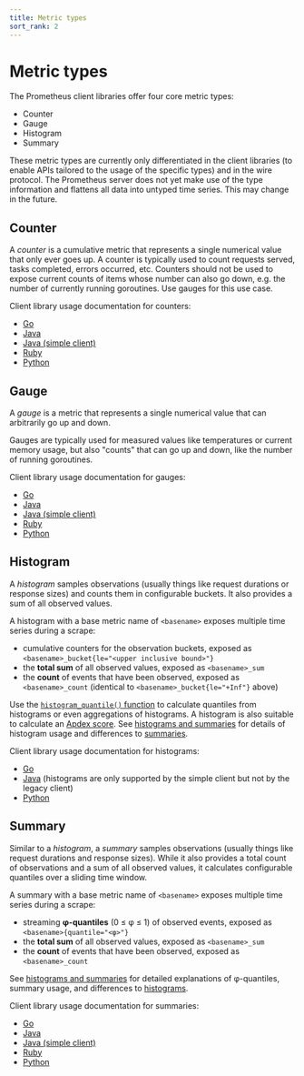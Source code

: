 ```yaml
---
title: Metric types
sort_rank: 2
---
```


# Metric types

The Prometheus client libraries offer four core metric types:

  * Counter
  * Gauge
  * Histogram
  * Summary

These metric types are currently only differentiated in the client libraries
(to enable APIs tailored to the usage of the specific types) and in the wire
protocol. The Prometheus server does not yet make use of the type information
and flattens all data into untyped time series. This may change in the future.

## Counter

A _counter_ is a cumulative metric that represents a single numerical value
that only ever goes up. A counter is typically used to count requests served,
tasks completed, errors occurred, etc. Counters should not be used to expose
current counts of items whose number can also go down, e.g. the number of
currently running goroutines. Use gauges for this use case.

Client library usage documentation for counters:

   * [Go](http://godoc.org/github.com/prometheus/client_golang/prometheus#Counter)
   * [Java](https://github.com/prometheus/client_java/blob/master/client/src/main/java/io/prometheus/client/metrics/Counter.java)
   * [Java (simple client)](https://github.com/prometheus/client_java/blob/master/simpleclient/src/main/java/io/prometheus/client/Counter.java)
   * [Ruby](https://github.com/prometheus/client_ruby#counter)
   * [Python](https://github.com/prometheus/client_python#counter)

## Gauge

A _gauge_ is a metric that represents a single numerical value that can
arbitrarily go up and down.

Gauges are typically used for measured values like temperatures or current
memory usage, but also "counts" that can go up and down, like the number of
running goroutines.

Client library usage documentation for gauges:

   * [Go](http://godoc.org/github.com/prometheus/client_golang/prometheus#Gauge)
   * [Java](https://github.com/prometheus/client_java/blob/master/client/src/main/java/io/prometheus/client/metrics/Gauge.java)
   * [Java (simple client)](https://github.com/prometheus/client_java/blob/master/simpleclient/src/main/java/io/prometheus/client/Gauge.java)
   * [Ruby](https://github.com/prometheus/client_ruby#gauge)
   * [Python](https://github.com/prometheus/client_python#gauge)

## Histogram

A _histogram_ samples observations (usually things like request durations or
response sizes) and counts them in configurable buckets. It also provides a sum
of all observed values.

A histogram with a base metric name of `<basename>` exposes multiple time series
during a scrape:

  * cumulative counters for the observation buckets, exposed as `<basename>_bucket{le="<upper inclusive bound>"}`
  * the **total sum** of all observed values, exposed as `<basename>_sum`
  * the **count** of events that have been observed, exposed as `<basename>_count` (identical to `<basename>_bucket{le="+Inf"}` above)

Use the [`histogram_quantile()`
function](/docs/querying/functions/#histogram_quantile) to calculate
quantiles from histograms or even aggregations of histograms. A
histogram is also suitable to calculate an [Apdex
score](http://en.wikipedia.org/wiki/Apdex). See [histograms and
summaries](/docs/practices/histograms) for details of histogram usage
and differences to [summaries](#summary).

Client library usage documentation for histograms:

   * [Go](http://godoc.org/github.com/prometheus/client_golang/prometheus#Histogram)
   * [Java](https://github.com/prometheus/client_java/blob/master/simpleclient/src/main/java/io/prometheus/client/Histogram.java) (histograms are only supported by the simple client but not by the legacy client)
   * [Python](https://github.com/prometheus/client_python#histogram)

## Summary

Similar to a _histogram_, a _summary_ samples observations (usually things like
request durations and response sizes). While it also provides a total count of
observations and a sum of all observed values, it calculates configurable
quantiles over a sliding time window.

A summary with a base metric name of `<basename>` exposes multiple time series
during a scrape:

  * streaming **φ-quantiles** (0 ≤ φ ≤ 1) of observed events, exposed as `<basename>{quantile="<φ>"}`
  * the **total sum** of all observed values, exposed as `<basename>_sum`
  * the **count** of events that have been observed, exposed as `<basename>_count`

See [histograms and summaries](/docs/practices/histograms) for
detailed explanations of φ-quantiles, summary usage, and differences
to [histograms](#histogram).

Client library usage documentation for summaries:

   * [Go](http://godoc.org/github.com/prometheus/client_golang/prometheus#Summary)
   * [Java](https://github.com/prometheus/client_java/blob/master/client/src/main/java/io/prometheus/client/metrics/Summary.java)
   * [Java (simple client)](https://github.com/prometheus/client_java/blob/master/simpleclient/src/main/java/io/prometheus/client/Summary.java)
   * [Ruby](https://github.com/prometheus/client_ruby#summary)
   * [Python](https://github.com/prometheus/client_python#summary)
